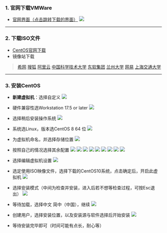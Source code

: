 ### 1. 官网下载VMWare
- [官网界面（点击跳转下载的界面）](https://www.vmware.com/products/desktop-hypervisor/workstation-and-fusion)
![](assets/CentOS安装步骤/file-20250623180622518.png)

___
### 2. 下载ISO文件
- [CentOS官网下载](https://www.centos.org/) 
- 镜像站下载
>[希网](http://mirrors.cn99.com/centos)
>[搜狐](http://mirrors.sohu.com/centos)
>[阿里云](http://mirrors.aliyun.com/centos)
>[中国科学技术大学](http://centos.ustc.edu.cn/centos)
>[东软集团](http://mirrors.neusoft.edu.cn/centos)
>[兰州大学](http://mirror.lzu.edu.cn/centos)
>[网易](http://mirrors.163.com/centos)
>[上海交通大学](http://ftp.sjtu.edu.cn/centos)

___
### 3. 安装CentOS
- **新建虚拟机**：选择自定义
![](assets/CentOS安装步骤/file-20250623181039554.png)

- 硬件兼容性选Workstation 17.5 or later
![](assets/CentOS安装步骤/file-20250623181115988.png)


- 选择稍后安装操作系统
 ![](assets/CentOS安装步骤/file-20250623181312978.png)


- 系统选Linux，版本选CentOS 8 64 位
![](assets/CentOS安装步骤/file-20250623181430433.png)



- 为虚拟机命名，并选择存储位置
![](assets/CentOS安装步骤/file-20250623181731484.png)


- 按照自己的情况选择其余配置
![](assets/CentOS安装步骤/file-20250623181818857.png)
![](assets/CentOS安装步骤/file-20250623181957842.png)
![](assets/CentOS安装步骤/file-20250623182032844.png)
![](assets/CentOS安装步骤/file-20250623182143448.png)
![](assets/CentOS安装步骤/file-20250623182157695.png)
![](assets/CentOS安装步骤/file-20250623182213890.png)
![](assets/CentOS安装步骤/file-20250623182228166.png)
![](assets/CentOS安装步骤/file-20250623182304336.png)
![](assets/CentOS安装步骤/file-20250623182332206.png)


- 选择编辑虚拟机设置
  ![](assets/CentOS安装步骤/file-20250623182421668.png)
- 选定使用ISO映像文件，选择下载的CentOS10系统，点击确定后，开启此虚拟机
![](assets/CentOS安装步骤/file-20250623182505572.png)
- 选择安装模式（中间为检查并安装，进入后若不想等检查过程，可按Esc退出）
![](assets/CentOS安装步骤/file-20250623182715842.png)
- 等待加载，选择中文 简中（中国），继续
  ![](assets/CentOS安装步骤/file-20250623183243960.png)
- 创建用户，选择安装位置，以及安装源与软件选择后开始安装
  ![](assets/CentOS安装步骤/file-20250623183425613.png)
- 等待安装完毕即可（时间可能有点长，耐心等）
